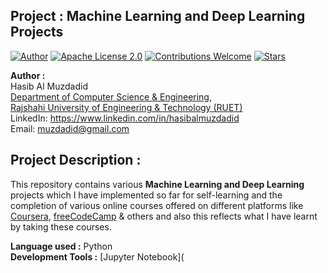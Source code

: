 ## Project : Machine Learning and Deep Learning Projects 
[![Author](https://img.shields.io/badge/Author-Hasib%20Al%20Muzdadid-blue)](https://github.com/HasibAlMuzdadid)
[![Apache License 2.0](https://img.shields.io/badge/License-Apache%20License%202.0-important)](https://github.com/HasibAlMuzdadid/Machine-Learning-and-Deep-Learning-Projects/blob/main/LICENSE)
[![Contributions Welcome](https://img.shields.io/badge/Contributions-Welcome-brightgreen.svg?style=flat)](https://github.com/HasibAlMuzdadid/Machine-Learning-and-Deep-Learning-Projects)
[![Stars](https://img.shields.io/github/stars/HasibAlMuzdadid/Machine-Learning-and-Deep-Learning-Projects.svg?style=social)](https://github.com/HasibAlMuzdadid/Machine-Learning-and-Deep-Learning-Projects/stargazers)


**Author :** </br>
Hasib Al Muzdadid</br>
[Department of Computer Science & Engineering](https://www.cse.ruet.ac.bd/), </br>
[Rajshahi University of Engineering & Technology (RUET)](https://www.ruet.ac.bd/) </br>
LinkedIn: https://www.linkedin.com/in/hasibalmuzdadid </br>
Email: muzdadid@gmail.com

## Project Description :
This repository contains various **Machine Learning and Deep Learning** projects which I have implemented so far for self-learning and the completion of various online courses offered on different platforms like [Coursera](https://www.coursera.org/), [freeCodeCamp](https://www.freecodecamp.org/) & others and also this reflects what I have learnt by taking these courses.

**Language used :** Python </br>
**Development Tools :** [Jupyter Notebook](
